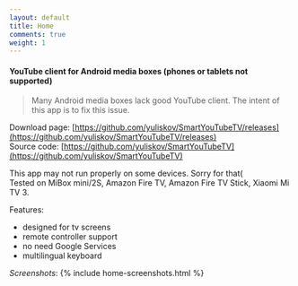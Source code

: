 ```yaml
---
layout: default
title: Home
comments: true
weight: 1
---
```


#### YouTube client for Android media boxes (phones or tablets not supported)

> Many Android media boxes lack good YouTube client. The intent of this app is to fix this issue.

Download page: [https://github.com/yuliskov/SmartYouTubeTV/releases](https://github.com/yuliskov/SmartYouTubeTV/releases)  
Source code: [https://github.com/yuliskov/SmartYouTubeTV](https://github.com/yuliskov/SmartYouTubeTV)  

This app may not run properly on some devices. Sorry for that(  
Tested on MiBox mini/2S, Amazon Fire TV, Amazon Fire TV Stick, Xiaomi Mi TV 3.

Features:
- designed for tv screens
- remote controller support
- no need Google Services
- multilingual keyboard

*Screenshots*:
{% include home-screenshots.html %}
